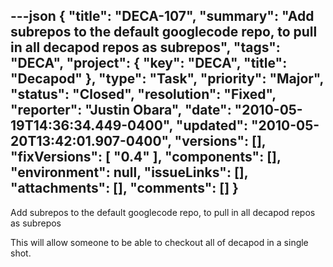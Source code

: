 ---json
{
  "title": "DECA-107",
  "summary": "Add subrepos to the default googlecode repo, to pull in all decapod repos as subrepos",
  "tags": "DECA",
  "project": {
    "key": "DECA",
    "title": "Decapod"
  },
  "type": "Task",
  "priority": "Major",
  "status": "Closed",
  "resolution": "Fixed",
  "reporter": "Justin Obara",
  "date": "2010-05-19T14:36:34.449-0400",
  "updated": "2010-05-20T13:42:01.907-0400",
  "versions": [],
  "fixVersions": [
    "0.4"
  ],
  "components": [],
  "environment": null,
  "issueLinks": [],
  "attachments": [],
  "comments": []
}
---
Add subrepos to the default googlecode repo, to pull in all decapod repos as subrepos

This will allow someone to be able to checkout all of decapod in a single shot.

        